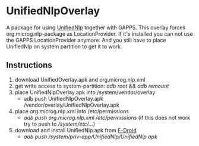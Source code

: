 # UnifiedNlpOverlay

A package for using [UnifiedNlp](https://github.com/microg/UnifiedNlp) together with GAPPS. This overlay
forces org.microg.nlp-package as LocationProvider. If it's installed you can not use the GAPPS
LocationProvider anymore. And you still have to place UnifiedNlp on system partition to get it to work.

## Instructions
1. download UnifiedOverlay.apk and org.microg.nlp.xml
1. get write access to system-partition: _adb root && adb remount_
1. place UnifiedNlpOverlay.apk into /system/vendor/overlay
    * adb push UnifiedNlpOverlay.apk /vendor/overlay/UnifiedNlpOverlay.apk
1. place org.microg.nlp.xml into /etc/permissions
    * _adb push org.microg.nlp.xml /etc/permissions_ (if this does not work try to push to _/system/etc/..._)
1. download and install UnifiedNlp.apk from [F-Droid](https://f-droid.org/de/packages/org.microg.nlp/)
    * _adb push <APK-Name> /system/priv-app/UnifiedNlp/UnifiedNlp.apk_
